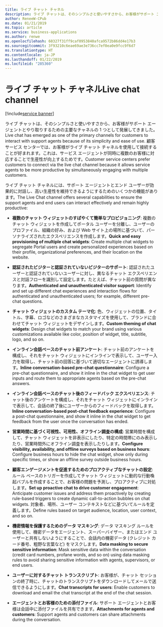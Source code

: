 ```yaml
---
title: ライブ チャット チャネル
description: ライブ チャットは、そのシンプルさと使いやすさから、お客様がサポート エージェントとやり取りするための主要なチャネルの 1 つとして発展してきました。
author: ReneeW-CPub
ms.date: 01/21/2019
ms.topic: article
ms.service: business-applications
ms.author: renwe
ms.openlocfilehash: 60327f31ff9caf0953840afca9572b86dd4e17b3
ms.sourcegitcommit: 3f93210c6eae69ae3e736cc7ef0ea0e9fcc9f6d7
ms.translationtype: HT
ms.contentlocale: ja-JP
ms.lasthandoff: 01/22/2019
ms.locfileid: "285360"
---
```

#  <a name="live-chat-channel"></a><span data-ttu-id="85e3e-103">ライブ チャット チャネル</span><span class="sxs-lookup"><span data-stu-id="85e3e-103">Live chat channel</span></span>
[!include[service banner](../../includes/service.md)]




<span data-ttu-id="85e3e-104">ライブ チャットは、そのシンプルさと使いやすさから、お客様がサポート エージェントとやり取りするための主要なチャネルの 1 つとして発展してきました。</span><span class="sxs-lookup"><span data-stu-id="85e3e-104">Live chat has emerged as one of the primary channels for customers to interact with support agents because of its simplicity and ease of use.</span></span> <span data-ttu-id="85e3e-105">顧客サービス センターでは、お客様がライブ チャット チャネルを使用して接続することが好まれます。これは、サービス エージェントが同時に複数のお客様に対応することで生産性が向上するためです。</span><span class="sxs-lookup"><span data-stu-id="85e3e-105">Customer service centers prefer customers to connect via the live chat channel because it allows service agents to be more productive by simultaneously engaging with multiple customers.</span></span>

<span data-ttu-id="85e3e-106">ライブ チャット チャネルには、サポート エージェントとエンド ユーザーが効果的に対話し、高い生産性を維持できるようにするためのいくつかの機能があります。</span><span class="sxs-lookup"><span data-stu-id="85e3e-106">The Live Chat channel offers several capabilities to ensure the support agents and end users can interact effectively and remain highly productive:</span></span>

- <span data-ttu-id="85e3e-107">**複数のチャット ウィジェットのすばやくて簡単なプロビジョニング**: 複数のチャット ウィジェットを作成してポータル ユーザーを分離し、ユーザーのプロファイル、組織の好み、および Web サイト上の場所に基づいて、パーソナライズされたエクスペリエンスを作成します。</span><span class="sxs-lookup"><span data-stu-id="85e3e-107">**Quick and easy provisioning of multiple chat widgets**: Create multiple chat widgets to segregate Portal users and create personalized experiences based on their profile, organizational preferences, and their location on the website.</span></span>

- <span data-ttu-id="85e3e-108">**認証されたビジターと認証されていないビジターのサポート**: 認証されたユーザーと認証されていないユーザーに対し、異なるチャット エクスペリエンスと対話フローを識別して設定します。たとえば、チャット前の質問が異なります。</span><span class="sxs-lookup"><span data-stu-id="85e3e-108">**Authenticated and unauthenticated visitor support**: Identify and set up different chat experiences and interaction flows for authenticated and unauthenticated users; for example, different pre-chat questions.</span></span>

- <span data-ttu-id="85e3e-109">**チャット ウィジェットのカスタム テーマ化**: 色、ウィジェットの位置、タイトル、字幕、ロゴなどのさまざまなカスタマイズを使用して、ブランドに合わせてチャット ウィジェットをデザインします。</span><span class="sxs-lookup"><span data-stu-id="85e3e-109">**Custom theming of chat widgets**: Design chat widgets to match your brand using various customizations available like color, position of widget, title, subtitle, logo, and so on.</span></span>

- <span data-ttu-id="85e3e-110">**インライン会話ベースのチャット前アンケート**: チャット前のアンケートを構成し、それをチャット ウィジェットにインラインで表示して、ユーザー入力を取得し、チャット前の回答に基づいて適切なエージェントに誘導します。</span><span class="sxs-lookup"><span data-stu-id="85e3e-110">**Inline conversation-based pre-chat questionnaire**: Configure a pre-chat questionnaire, and show it inline in the chat widget to get user inputs and route them to appropriate agents based on the pre-chat answers.</span></span>

- <span data-ttu-id="85e3e-111">**インライン会話ベースのチャット後のフィードバック エクスペリエンス**: チャット後のアンケートを構成し、それをチャット ウィジェットにインラインで表示して、会話の終了後にユーザーからのフィードバックを取得します。</span><span class="sxs-lookup"><span data-stu-id="85e3e-111">**Inline conversation-based post-chat feedback experience**: Configure a post-chat questionnaire, and show it inline in the chat widget to get feedback from the user once the conversation has ended.</span></span>

- <span data-ttu-id="85e3e-112">**営業時間に基づく可視性、可用性、オフライン調査の構成**: 営業時間を構成して、チャット ウィジェットを非表示にしたり、特定の時間帯にのみ表示したり、営業時間外にオフライン調査を表示したりします。</span><span class="sxs-lookup"><span data-stu-id="85e3e-112">**Configure visibility, availability, and offline surveys based on business hours**: Configure business hours to hide the chat widget, show only during specific times, or show an offline survey outside business hours.</span></span>

- <span data-ttu-id="85e3e-113">**顧客エンゲージメントを促進するためのプロアクティブなチャットの設定**: ルール ベースのトリガーを作成してチャット ウィジェットに動的な行動喚起バブルを作成することで、お客様の問題を予測し、プロアクティブに対処します。</span><span class="sxs-lookup"><span data-stu-id="85e3e-113">**Set up proactive chat to drive customer engagement**: Anticipate customer issues and address them proactively by creating rule-based triggers to create dynamic call-to-action bubbles on chat widgets.</span></span> <span data-ttu-id="85e3e-114">対象者、場所、ユーザー コンテキストなどに基づいてルールを定義します。</span><span class="sxs-lookup"><span data-stu-id="85e3e-114">Define rules based on target audience, location, user context, and so on.</span></span>

- <span data-ttu-id="85e3e-115">**機密情報を保護するためのデータ マスキング**: データ マスキング ルールを使用して、機密データをエージェント、スーパーバイザー、またはエンド ユーザーと共有しないようにすることで、会話内の機密データ (クレジット カード番号、粗野な言葉など) をマスクします。</span><span class="sxs-lookup"><span data-stu-id="85e3e-115">**Data masking to secure sensitive information**: Mask sensitive data within the conversation (credit card numbers, profane words, and so on) using data masking rules to avoid sharing sensitive information with agents, supervisors, or end users.</span></span>

- <span data-ttu-id="85e3e-116">**ユーザーに対するチャット トランスクリプト**: お客様が、チャット セッションの終了時に、チャットのトランスクリプトをダウンロードしてメールで送信できるようにします。</span><span class="sxs-lookup"><span data-stu-id="85e3e-116">**Chat transcripts for users**: Enable customers to download and email the chat transcript at the end of the chat session.</span></span>

- <span data-ttu-id="85e3e-117">**エージェントとお客様のための添付ファイル**: サポート エージェントとお客様は会話中に添付ファイルを共有できます。</span><span class="sxs-lookup"><span data-stu-id="85e3e-117">**Attachments for agents and customers**: Support agents and customers can share attachments during the conversation.</span></span>
